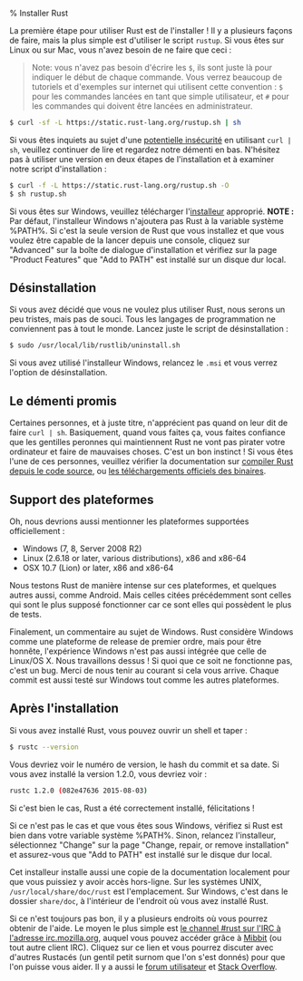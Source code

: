 % Installer Rust

La première étape pour utiliser Rust est de l'installer ! Il y a plusieurs
façons de faire, mais la plus simple est d'utiliser le script `rustup`. Si
vous êtes sur Linux ou sur Mac, vous n'avez besoin de ne faire que ceci :

> Note: vous n'avez pas besoin d'écrire les `$`, ils sont juste là pour
> indiquer le début de chaque commande. Vous verrez beaucoup de tutoriels
> et d'exemples sur internet qui utilisent cette convention : `$` pour
> les commandes lancées en tant que simple utilisateur, et `#` pour les
> commandes qui doivent être lancées en administrateur.

```bash
$ curl -sf -L https://static.rust-lang.org/rustup.sh | sh
```

Si vous êtes inquiets au sujet d'une [potentielle insécurité][insecurity] en
utilisant `curl | sh`, veuillez continuer de lire et regardez notre démenti
en bas. N'hésitez pas à utiliser une version en deux étapes de l'installation
et à examiner notre script d'installation :

```bash
$ curl -f -L https://static.rust-lang.org/rustup.sh -O
$ sh rustup.sh
```

[insecurity]: http://curlpipesh.tumblr.com

Si vous êtes sur Windows, veuillez télécharger l'[installeur][install-page]
approprié.
**NOTE :** Par défaut, l'installeur Windows n'ajoutera pas Rust à la variable
système %PATH%. Si c'est la seule version de Rust que vous installez et que vous
voulez être capable de la lancer depuis une console, cliquez sur "Advanced" sur
la boîte de dialogue d'installation et vérifiez sur la page "Product Features"
que "Add to PATH" est installé sur un disque dur local.


[install-page]: https://www.rust-lang.org/install.html

## Désinstallation

Si vous avez décidé que vous ne voulez plus utiliser Rust, nous serons un peu
tristes, mais pas de souci. Tous les langages de programmation ne conviennent
pas à tout le monde. Lancez juste le script de désinstallation :

```bash
$ sudo /usr/local/lib/rustlib/uninstall.sh
```

Si vous avez utilisé l'installeur Windows, relancez le `.msi` et vous verrez
l'option de désinstallation.

## Le démenti promis

Certaines personnes, et à juste titre, n'apprécient pas quand on leur dit de
faire `curl | sh`. Basiquement, quand vous faites ça, vous faites confiance
que les gentilles peronnes qui maintiennent Rust ne vont pas pirater votre
ordinateur et faire de mauvaises choses. C'est un bon instinct ! Si vous êtes
l'une de ces personnes, veuillez vérifier la documentation sur [compiler
Rust depuis le code source][from-source], ou [les téléchargements officiels
des binaires][install-page].

[from-source]: https://github.com/rust-lang/rust#building-from-source

## Support des plateformes

Oh, nous devrions aussi mentionner les plateformes supportées officiellement :

* Windows (7, 8, Server 2008 R2)
* Linux (2.6.18 or later, various distributions), x86 and x86-64
* OSX 10.7 (Lion) or later, x86 and x86-64

Nous testons Rust de manière intense sur ces plateformes, et quelques autres
aussi, comme Android. Mais celles citées précédemment sont celles qui sont
le plus supposé fonctionner car ce sont elles qui possèdent le plus de tests.

Finalement, un commentaire au sujet de Windows. Rust considère Windows comme
une plateforme de release de premier ordre, mais pour être honnête,
l'expérience Windows n'est pas aussi intégrée que celle de Linux/OS X. Nous
travaillons dessus ! Si quoi que ce soit ne fonctionne pas, c'est un bug.
Merci de nous tenir au courant si cela vous arrive. Chaque commit est aussi
testé sur Windows tout comme les autres plateformes.

## Après l'installation

Si vous avez installé Rust, vous pouvez ouvrir un shell et taper :

```bash
$ rustc --version
```

Vous devriez voir le numéro de version, le hash du commit et sa date. Si vous
avez installé la version 1.2.0, vous devriez voir :

```bash
rustc 1.2.0 (082e47636 2015-08-03)
```

Si c'est bien le cas, Rust a été correctement installé, félicitations !

Si ce n'est pas le cas et que vous êtes sous Windows, vérifiez si Rust est
bien dans votre variable système %PATH%. Sinon, relancez l'installeur,
sélectionnez "Change" sur la page "Change, repair, or remove installation"
et assurez-vous que "Add to PATH" est installé sur le disque dur local.

Cet installeur installe aussi une copie de la documentation localement pour
que vous puissiez y avoir accès hors-ligne. Sur les systèmes UNIX,
`/usr/local/share/doc/rust` est l'emplacement. Sur Windows, c'est dans le
dossier `share/doc`, à l'intérieur de l'endroit où vous avez installé Rust.

Si ce n'est toujours pas bon, il y a plusieurs endroits où vous pourrez
obtenir de l'aide. Le moyen le plus simple est [le channel #rust sur l'IRC à
l'adresse irc.mozilla.org][irc], auquel vous pouvez accéder grâce à
[Mibbit][mibbit] (ou tout autre client IRC). Cliquez sur ce lien et vous
pourrez discuter avec d'autres Rustacés (un gentil petit surnom que l'on s'est
donnés) pour que l'on puisse vous aider. Il y a aussi le [forum utilisateur][users]
et [Stack Overflow][stackoverflow].

[irc]: irc://irc.mozilla.org/#rust
[mibbit]: http://chat.mibbit.com/?server=irc.mozilla.org&channel=%23rust
[users]: https://users.rust-lang.org/
[stackoverflow]: http://stackoverflow.com/questions/tagged/rust
